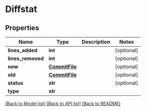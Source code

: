 # Diffstat

## Properties
Name | Type | Description | Notes
------------ | ------------- | ------------- | -------------
**lines_added** | **int** |  | [optional] 
**lines_removed** | **int** |  | [optional] 
**new** | [**CommitFile**](CommitFile.md) |  | [optional] 
**old** | [**CommitFile**](CommitFile.md) |  | [optional] 
**status** | **str** |  | [optional] 
**type** | **str** |  | 

[[Back to Model list]](../README.md#documentation-for-models) [[Back to API list]](../README.md#documentation-for-api-endpoints) [[Back to README]](../README.md)



